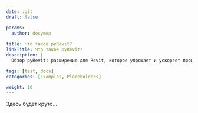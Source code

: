 ```yaml
---
date: :git
draft: false

params:
  author: dosymep
  
title: Что такое pyRevit?
linkTitle: Что такое pyRevit?
description: |
  Обзор pyRevit: расширение для Revit, которое упрощает и ускоряет процесс разработки для пользователей.

tags: [test, docs]
categories: [Examples, Placeholders]

weight: 10
---
```


Здесь будет круто...